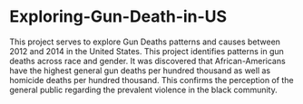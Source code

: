 # Exploring-Gun-Death-in-US
This project serves to explore Gun Deaths patterns and causes between 2012 and 2014 in the United States. This project identifies patterns in gun deaths across race and gender. It was discovered that African-Americans have the highest general gun deaths per hundred thousand as well as homicide deaths per hundred thousand. This confirms the perception of the general public regarding the prevalent violence in the black community.
